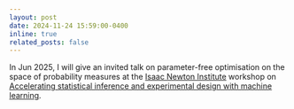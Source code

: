 ```yaml
---
layout: post
date: 2024-11-24 15:59:00-0400
inline: true
related_posts: false
---
```


In Jun 2025, I will give an invited talk on parameter-free optimisation on the space of probability measures at the [Isaac Newton Institute](https://www.newton.ac.uk/) workshop on [Accelerating statistical inference and experimental design with machine learning](https://www.newton.ac.uk/event/rclw03/).
